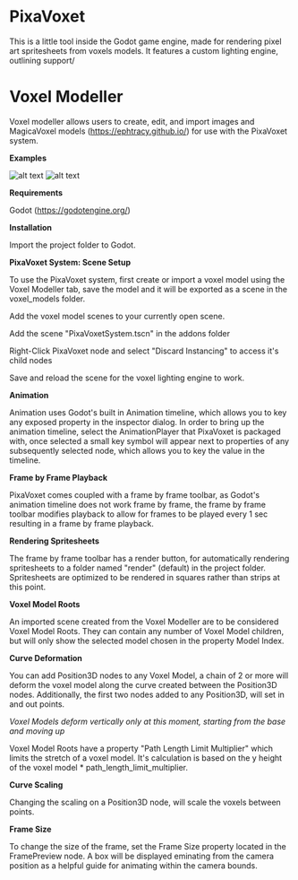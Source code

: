 # PixaVoxet

​This is a little tool inside the Godot game engine, made for rendering pixel art spritesheets from voxels models.  It features a custom lighting engine, outlining support/

# Voxel Modeller
Voxel modeller allows users to create, edit, and import images and MagicaVoxel models (https://ephtracy.github.io/) for use with the PixaVoxet system.

**Examples**

![alt text](https://66.media.tumblr.com/aa00f2a047dd3913280be21f1bc630ac/tumblr_inline_pdsk89rwtV1r2bnzm_500.gif)
![alt text](https://66.media.tumblr.com/ee55b0232c25bf003c982731ab73bcc6/tumblr_inline_pdq9z4mBFl1r2bnzm_400.gif)

**Requirements**

Godot (https://godotengine.org/)

**Installation**

Import the project folder to Godot.

**PixaVoxet System:  Scene Setup**

To use the PixaVoxet system, first create or import a voxel model using the Voxel Modeller tab, save the model and it will be exported as a scene in the voxel_models folder.

Add the voxel model scenes to your currently open scene.

Add the scene "PixaVoxetSystem.tscn" in the addons folder

Right-Click PixaVoxet node and select "Discard Instancing" to access it's child nodes

Save and reload the scene for the voxel lighting engine to work.

**Animation**

Animation uses Godot's built in Animation timeline, which allows you to key any exposed property in the inspector dialog.  In order to bring up the animation timeline, select the AnimationPlayer that PixaVoxet is packaged with, once selected a small key symbol will appear next to properties of any subsequently selected node, which allows you to key the value in the timeline.

**Frame by Frame Playback**

PixaVoxet comes coupled with a frame by frame toolbar, as Godot's animation timeline does not work frame by frame, the frame by frame toolbar modifies playback to allow for frames to be played every 1 sec resulting in a frame by frame playback.

**Rendering Spritesheets**

The frame by frame toolbar has a render button, for automatically rendering spritesheets to a folder named "render" (default) in the project folder.  Spritesheets are optimized to be rendered in squares rather than strips at this point.

**Voxel Model Roots**

An imported scene created from the Voxel Modeller are to be considered Voxel Model Roots.  They can contain any number of Voxel Model children, but will only show the selected model chosen in the property Model Index.

**Curve Deformation**

You can add Position3D nodes to any Voxel Model, a chain of 2 or more will deform the voxel model along the curve created between the Position3D nodes.  Additionally, the first two nodes added to any Position3D, will set in and out points.

_Voxel Models deform vertically only at this moment, starting from the base and moving up_

Voxel Model Roots have a property "Path Length Limit Multiplier" which limits the stretch of a voxel model.  It's calculation is based on the y height of the voxel model * path_length_limit_multiplier.

**Curve Scaling**

Changing the scaling on a Position3D node, will scale the voxels between points.


**Frame Size**

To change the size of the frame, set the Frame Size property located in the FramePreview node.  A box will be displayed eminating from the camera position as a helpful guide for animating within the camera bounds.

